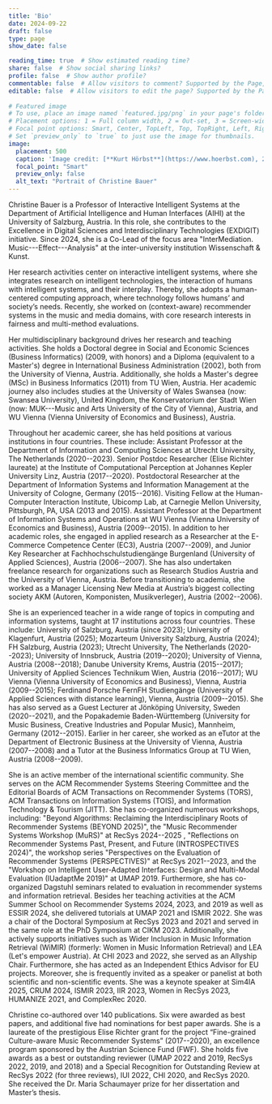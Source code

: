 ```yaml
---
title: 'Bio'
date: 2024-09-22
draft: false
type: page
show_date: false

reading_time: true  # Show estimated reading time?
share: false  # Show social sharing links?
profile: false  # Show author profile?
commentable: false  # Allow visitors to comment? Supported by the Page, Post, and Docs content types.
editable: false  # Allow visitors to edit the page? Supported by the Page, Post, and Docs content types.
  
# Featured image
# To use, place an image named `featured.jpg/png` in your page's folder.
# Placement options: 1 = Full column width, 2 = Out-set, 3 = Screen-width
# Focal point options: Smart, Center, TopLeft, Top, TopRight, Left, Right, BottomLeft, Bottom, BottomRight
# Set `preview_only` to `true` to just use the image for thumbnails.
image:
  placement: 500
  caption: 'Image credit: [**Kurt Hörbst**](https://www.hoerbst.com), 2020.' 
  focal_point: "Smart"
  preview_only: false
  alt_text: "Portrait of Christine Bauer"
---
```


Christine Bauer is a Professor of Interactive Intelligent Systems at the Department of Artificial Intelligence and Human Interfaces (AIHI) at the University of Salzburg, Austria. In this role, she contributes to the Excellence in Digital Sciences and Interdisciplinary Technologies (EXDIGIT) initiative. Since 2024, she is a Co-Lead of the focus area "InterMediation. Music---Effect---Analysis" at the inter-university institution Wissenschaft & Kunst.

Her research activities center on interactive intelligent systems, where she integrates research on intelligent technologies, the interaction of humans with intelligent systems, and their interplay. Thereby, she adopts a human-centered computing approach, where technology follows humans’ and society’s needs. Recently, she worked on (context-aware) recommender systems in the music and media domains, with core research interests in fairness and multi-method evaluations. 

Her multidisciplinary background drives her research and teaching activities. She holds a Doctoral degree in Social and Economic Sciences (Business Informatics) (2009, with honors) and a Diploma (equivalent to a Master's) degree in International Business Administration (2002), both from the University of Vienna, Austria. Additionally, she holds a Master's degree (MSc) in Business Informatics (2011) from TU Wien, Austria. Her academic journey also includes studies at the University of Wales Swansea (now: Swansea University), United Kingdom, the Konservatorium der Stadt Wien (now: MUK---Music and Arts University of the City of Vienna), Austria, and WU Vienna (Vienna University of Economics and Business), Austria.

Throughout her academic career, she has held positions at various institutions in four countries. These include: Assistant Professor at the Department of Information and Computing Sciences at Utrecht University, The Netherlands (2020--2023). Senior Postdoc Researcher (Elise Richter laureate) at the Institute of Computational Perception at Johannes Kepler University Linz, Austria (2017--2020). Postdoctoral Researcher at the Department of Information Systems and Information Management at the University of Cologne, Germany (2015--2016). Visiting Fellow at the Human-Computer Interaction Institute, Ubicomp Lab, at Carnegie Mellon University, Pittsburgh, PA, USA (2013 and 2015). Assistant Professor at the Department of Information Systems and Operations at WU Vienna (Vienna University of Economics and Business), Austria (2009--2015).
In addition to her academic roles, she engaged in applied research as a Researcher at the E-Commerce Competence Center (EC3), Austria (2007--2009), and Junior Key Researcher at Fachhochschulstudiengänge Burgenland (University of Applied Sciences), Austria (2006--2007). She has also undertaken freelance research for organizations such as Research Studios Austria and the University of Vienna, Austria.
Before transitioning to academia, she worked as a Manager Licensing New Media at Austria’s biggest collecting society AKM (Autoren, Komponisten, Musikverleger), Austria (2002--2006).

She is an experienced teacher in a wide range of topics in computing and information systems, taught at 17 institutions across four countries. These include: University of Salzburg, Austria (since 2023); University of Klagenfurt, Austria (2025); Mozarteum University Salzburg, Austria (2024); FH Salzburg, Austria (2023); Utrecht University, The Netherlands (2020--2023); University of Innsbruck, Austria (2019--2020); University of Vienna, Austria (2008--2018); Danube University Krems, Austria (2015--2017); University of Applied Sciences Technikum Wien, Austria (2016--2017); WU Vienna (Vienna University of Economics and Business), Vienna, Austria (2009--2015); Ferdinand Porsche FernFH Studiengänge (University of Applied Sciences with distance learning), Vienna, Austria (2009--2015). She has also served as a Guest Lecturer at Jönköping University, Sweden (2020--2021), and the Popakademie Baden-Württemberg (University for Music Business, Creative Industries and Popular Music), Mannheim, Germany (2012--2015). Earlier in her career, she worked as an eTutor at the Department of Electronic Business at the University of Vienna, Austria (2007--2008) and a Tutor at the Business Informatics Group at TU Wien, Austria (2008--2009).

She is an active member of the international scientific community. She serves on the ACM Recommender Systems Steering Committee and the Editorial Boards of ACM Transactions on Recommender Systems (TORS), ACM Transactions on Information Systems (TOIS), and Information Technology & Tourism (JITT). She has co-organized numerous workshops, including: "Beyond Algorithms: Reclaiming the Interdisciplinary Roots of Recommender Systems (BEYOND 2025)", the "Music Recommender Systems Workshop (MuRS)" at RecSys 2024--2025 , "Reflections on Recommender Systems Past, Present, and Future (INTROSPECTIVES 2024)", the workshop series "Perspectives on the Evaluation of Recommender Systems (PERSPECTIVES)" at RecSys 2021--2023, and the "Workshop on Intelligent User-Adapted Interfaces: Design and Multi-Modal Evaluation (IUadaptMe 2019)" at UMAP 2019. Furthermore, she has co-organized Dagstuhl seminars related to evaluation in recommender systems and information retrieval. Besides her teaching activities at the ACM Summer School on Recommender Systems 2024, 2023, and 2019 as well as ESSIR 2024, she delivered tutorials at UMAP 2021 and ISMIR 2022. She was a chair of the Doctoral Symposium at RecSys 2023 and 2021 and served in the same role at the PhD Symposium at CIKM 2023. Additionally, she actively supports initiatives such as Wider Inclusion in Music Information Retrieval (WiMIR) (formerly: Women in Music Information Retrieval) and LEA (Let's empower Austria). At CHI 2023 and 2022, she served as an Allyship Chair. Furthermore, she has acted as an Independent Ethics Advisor for EU projects. Moreover, she is frequently invited as a speaker or panelist at both scientific and non-scientific events. She was a keynote speaker at Sim4IA 2025, CRUM 2024, ISMIR 2023, IIR 2023, Women in RecSys 2023, HUMANIZE 2021, and ComplexRec 2020.

Christine co-authored over 140 publications. Six were awarded as best papers, and additional five had nominations for best paper awards. She is a laureate of the prestigious Elise Richter grant for the project “Fine-grained Culture-aware Music Recommender Systems” (2017--2020), an excellence program sponsored by the Austrian Science Fund (FWF). She holds five awards as a best or outstanding reviewer (UMAP 2022 and 2019, RecSys 2022, 2019, and 2018) and a Special Recognition for Outstanding Review at RecSys 2022 (for three reviews), IUI 2022, CHI 2020, and RecSys 2020. She received the Dr. Maria Schaumayer prize for her dissertation and Master’s thesis.